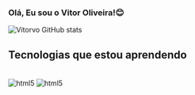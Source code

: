 ### Olá, Eu sou o Vitor Oliveira!😊

![Vitorvo GitHub stats](https://github-readme-stats.vercel.app/api?username=vitorvo&show_icons=true&theme=radical)

## Tecnologias que estou aprendendo

<div style="display: inline_block"><br/>
    <img align="center" alt="html5" src="https://img.shields.io/badge/HTML-239120?style=for-the-badge&logo=html5&logoColor=white"/>
    <img align="center" alt="html5" src="https://img.shields.io/badge/CSS-239120?&style=for-the-badge&logo=css3&logoColor=white"/>
</div>
